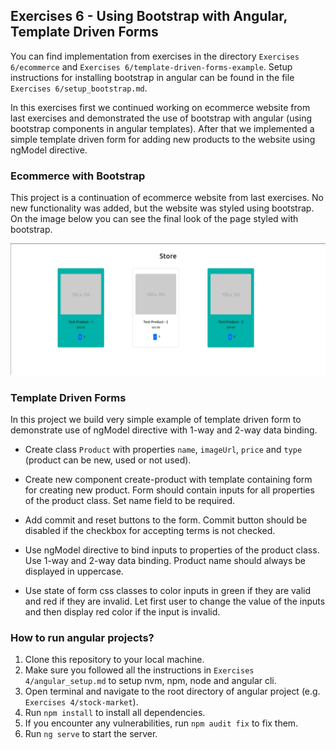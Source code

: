 ## Exercises 6 - Using Bootstrap with Angular, Template Driven Forms

You can find implementation from exercises in the directory `Exercises 6/ecommerce` and `Exercises 6/template-driven-forms-example`.
Setup instructions for installing bootstrap in angular can be found in the file `Exercises 6/setup_bootstrap.md`.

In this exercises first we continued working on ecommerce website from last exercises and demonstrated the use of bootstrap with angular (using bootstrap components in angular templates). After that we implemented a simple template driven form for adding new products to the website using ngModel directive.

### Ecommerce with Bootstrap

This project is a continuation of ecommerce website from last exercises. No new functionality was added, but the website was styled using bootstrap. On the image below you can see the final look of the page styled with bootstrap.

![Ecommerce with Bootstrap](./ecommerce-bootstrap.png)

### Template Driven Forms

In this project we build very simple example of template driven form to demonstrate use of ngModel directive with 1-way and 2-way data binding.

- Create class `Product` with properties `name`, `imageUrl`, `price` and `type` (product can be new, used or not used).

- Create new component create-product with template containing form for creating new product. Form should contain inputs for all properties of the product class. Set name field to be required.

- Add commit and reset buttons to the form. Commit button should be disabled if the checkbox for accepting terms is not checked. 

- Use ngModel directive to bind inputs to properties of the product class. Use 1-way and 2-way data binding. Product name should always be displayed in uppercase.

- Use state of form css classes to color inputs in green if they are valid and red if they are invalid. Let first user to change the value of the inputs and then display red color if the input is invalid.

### How to run angular projects?

1. Clone this repository to your local machine.
2. Make sure you followed all the instructions in `Exercises 4/angular_setup.md` to setup nvm, npm, node and angular cli.
3. Open terminal and navigate to the root directory of angular project (e.g. `Exercises 4/stock-market`).
4. Run `npm install` to install all dependencies.
5. If you encounter any vulnerabilities, run `npm audit fix` to fix them.
6. Run `ng serve` to start the server.






